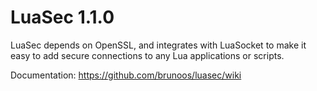 LuaSec 1.1.0
===============
LuaSec depends  on OpenSSL, and  integrates with LuaSocket to  make it
easy to add secure connections to any Lua applications or scripts.

Documentation: https://github.com/brunoos/luasec/wiki
